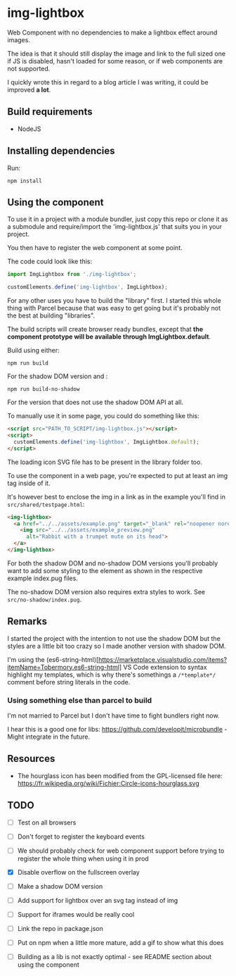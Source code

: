# img-lightbox
Web Component with no dependencies to make a lightbox effect around images.

The idea is that it should still display the image and link to the full sized one if JS is disabled, hasn't loaded for some reason, or if web components are not supported.

I quickly wrote this in regard to a blog article I was writing, it could be improved **a lot**.

## Build requirements
* NodeJS

## Installing dependencies
Run:
```
npm install
```

## Using the component
To use it in a project with a module bundler, just copy this repo or clone it as a submodule and require/import the 'img-lightbox.js' that suits you in your project.

You then have to register the web component at some point.

The code could look like this:
```js
import ImgLightbox from './img-lightbox';

customElements.define('img-lightbox', ImgLightbox);
```

For any other uses you have to build the "library" first. I started this whole thing with Parcel because that was easy to get going but it's probably not the best at building "libraries".

The build scripts will create browser ready bundles, except that **the component prototype will be available through ImgLightbox.default**.

Build using either:
```
npm run build
```
For the shadow DOM version and :
```
npm run build-no-shadow
```
For the version that does not use the shadow DOM API at all.

To manually use it in some page, you could do something like this:
```html
<script src="PATH_TO_SCRIPT/img-lightbox.js"></script>
<script>
  customElements.define('img-lightbox', ImgLightbox.default);
</script>
```
The loading icon SVG file has to be present in the library folder too.

To use the component in a web page, you're expected to put at least an img tag inside of it.

It's however best to enclose the img in a link as in the example you'll find in `src/shared/testpage.html`:

```html
<img-lightbox>
  <a href="../../assets/example.png" target="_blank" rel="noopener noreferrer">
    <img src="../../assets/example_preview.png" 
      alt="Rabbit with a trumpet mute on its head">
  </a>
</img-lightbox>
```

For both the shadow DOM and no-shadow DOM versions you'll probably want to add some styling to the element as shown in the respective example index.pug files.

The no-shadow DOM version also requires extra styles to work. See `src/no-shadow/index.pug`.

## Remarks
I started the project with the intention to not use the shadow DOM but the styles are a little bit too crazy so I made another version with shadow DOM.

I'm using the (es6-string-html)[https://marketplace.visualstudio.com/items?itemName=Tobermory.es6-string-html] VS Code extension to syntax highlight my templates, which is why there's somethings a `/*template*/` comment before string literals in the code.

### Using something else than parcel to build
I'm not married to Parcel but I don't have time to fight bundlers right now.

I hear this is a good one for libs: https://github.com/developit/microbundle - Might integrate in the future.

## Resources
- The hourglass icon has been modified from the GPL-licensed file here: https://fr.wikipedia.org/wiki/Fichier:Circle-icons-hourglass.svg

## TODO
- [ ] Test on all browsers
- [ ] Don't forget to register the keyboard events
- [ ] We should probably check for web component support before trying to register the whole thing when using it in prod
- [x] Disable overflow on the fullscreen overlay
- [ ] Make a shadow DOM version
- [ ] Add support for lightbox over an svg tag instead of img
- [ ] Support for iframes would be really cool
- [ ] Link the repo in package.json
- [ ] Put on npm when a little more mature, add a gif to show what this does
- [ ] Building as a lib is not exactly optimal - see README section about using the component

